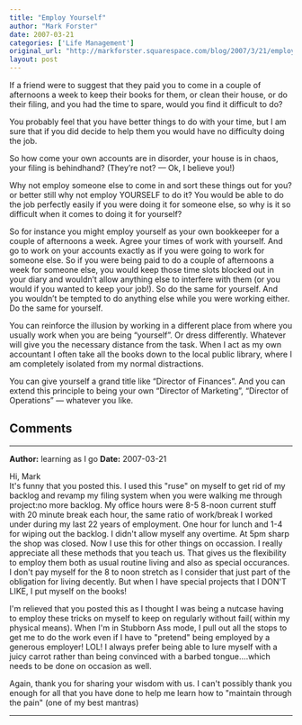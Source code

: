 ```yaml
---
title: "Employ Yourself"
author: "Mark Forster"
date: 2007-03-21
categories: ['Life Management']
original_url: "http://markforster.squarespace.com/blog/2007/3/21/employ-yourself.html"
layout: post
---
```


If a friend were to suggest that they paid you to come in a couple of afternoons a week to keep their books for them, or clean their house, or do their filing, and you had the time to spare, would you find it difficult to do?

You probably feel that you have better things to do with your time, but I am sure that if you did decide to help them you would have no difficulty doing the job.

So how come your own accounts are in disorder, your house is in chaos, your filing is behindhand? (They’re not? — Ok, I believe you!)

Why not employ someone else to come in and sort these things out for you? or better still why not employ YOURSELF to do it? You would be able to do the job perfectly easily if you were doing it for someone else, so why is it so difficult when it comes to doing it for yourself?

So for instance you might employ yourself as your own bookkeeper for a couple of afternoons a week. Agree your times of work with yourself. And go to work on your accounts exactly as if you were going to work for someone else. So if you were being paid to do a couple of afternoons a week for someone else, you would keep those time slots blocked out in your diary and wouldn’t allow anything else to interfere with them (or you would if you wanted to keep your job!). So do the same for yourself. And you wouldn’t be tempted to do anything else while you were working either. Do the same for yourself.

You can reinforce the illusion by working in a different place from where you usually work when you are being “yourself”. Or dress differently. Whatever will give you the necessary distance from the task. When I act as my own accountant I often take all the books down to the local public library, where I am completely isolated from my normal distractions.

You can give yourself a grand title like “Director of Finances”. And you can extend this principle to being your own “Director of Marketing”, “Director of Operations” — whatever you like.


## Comments

---

**Author:** learning as I go
**Date:** 2007-03-21

Hi, Mark  
It's funny that you posted this. I used this "ruse" on myself to get rid of my backlog and revamp my filing system when you were walking me through project:no more backlog. My office hours were 8-5 8-noon current stuff with 20 minute break each hour, the same ratio of work/break I worked under during my last 22 years of employment. One hour for lunch and 1-4 for wiping out the backlog. I didn't allow myself any overtime. At 5pm sharp the shop was closed. Now I use this for other things on occassion. I really appreciate all these methods that you teach us. That gives us the flexibility to employ them both as usual routine living and also as special occurances. I don't pay myself for the 8 to noon stretch as I consider that just part of the obligation for living decently. But when I have special projects that I DON'T LIKE, I put myself on the books!   
  
I'm relieved that you posted this as I thought I was being a nutcase having to employ these tricks on myself to keep on regularly without fail( within my physical means). When I'm in Stubborn Ass mode, I pull out all the stops to get me to do the work even if I have to "pretend" being employed by a generous employer! LOL! I always prefer being able to lure myself with a juicy carrot rather than being convinced with a barbed tongue....which needs to be done on occasion as well.  
  
Again, thank you for sharing your wisdom with us. I can't possibly thank you enough for all that you have done to help me learn how to "maintain through the pain" (one of my best mantras)

---
